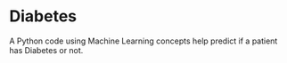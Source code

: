 # Diabetes
A Python code using Machine Learning concepts help predict if a patient has Diabetes or not.
